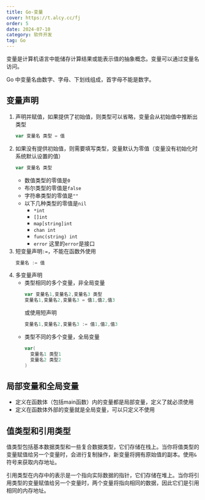 ```yaml
---
title: Go-变量
cover: https://t.alcy.cc/fj
order: 5
date: 2024-07-10
category: 软件开发
tag: Go
---
```


变量是计算机语言中能储存计算结果或能表示值的抽象概念。变量可以通过变量名访问。

Go 中变量名由数字、字母、下划线组成，首字母不能是数字。

## 变量声明

1. 声明并赋值，如果提供了初始值，则类型可以省略，变量会从初始值中推断出类型
   ```Go
   var 变量名 类型 = 值
   ```
2. 如果没有提供初始值，则需要填写类型，变量默认为零值（变量没有初始化时系统默认设置的值）
   ```Go
   var 变量名 类型
   ```
   + 数值类型的零值是`0`
   + 布尔类型的零值是`false`
   + 字符串类型的零值是`""`
   + 以下几种类型的零值是`nil`
     + `*int`
     + `[]int`
     + `map[string]int`
     + `chan int`
     + `func(string) int`
     + `error` 这里的`error`是接口
3. 短变量声明`:=`，不能在函数外使用
   ```Go
   变量名 := 值
   ```
4. 多变量声明
   + 类型相同的多个变量，非全局变量
     ```Go
     var 变量名1,变量名2,变量名3 类型
     变量名1,变量名2,变量名3 = 值1,值2,值3
     ```
     或使用短声明
     ```Go
     变量名1,变量名2,变量名3 := 值1,值2,值3
     ```
   + 类型不同的多个变量，全局变量
     ```Go
     var(
       变量名1 类型1
       变量名2 类型2
     )
     ```
## 局部变量和全局变量

+ 定义在函数体（包括main函数）内的变量都是局部变量，定义了就必须使用
+ 定义在函数体外部的变量就是全局变量，可以只定义不使用

## 值类型和引用类型

值类型包括基本数据类型和一些复合数据类型，它们存储在栈上。当你将值类型的变量赋值给另一个变量时，会进行复制操作，新变量将拥有原始值的副本。使用`&`符号来获取内存地址。

引用类型在内存中的表示是一个指向实际数据的指针，它们存储在堆上。当你将引用类型的变量赋值给另一个变量时，两个变量将指向相同的数据，因此它们是引用相同的内存地址。
